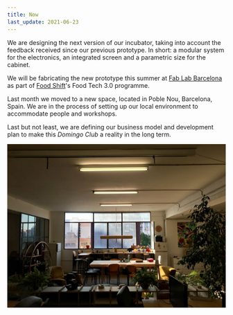 ```yaml
---
title: Now
last_update: 2021-06-23
---
```


We are designing the next version of our incubator, taking into account the feedback received since our previous prototype. In short: a modular system for the electronics, an integrated screen and a parametric size for the cabinet.

We will be fabricating the new prototype this summer at [Fab Lab Barcelona](https://fablabbcn.org/) as part of [Food Shift](https://foodshift2030.eu/)'s Food Tech 3.0 programme.

Last month we moved to a new space, located in Poble Nou, Barcelona, Spain. We are in the process of setting up our local environment to accommodate people and workshops.

Last but not least, we are defining our business model and development plan to make this *Domingo Club* a reality in the long term.

![Sunny day at the office](office.jpg)
